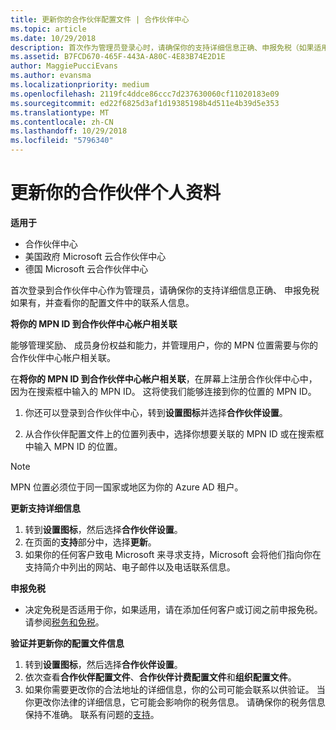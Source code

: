```yaml
---
title: 更新你的合作伙伴配置文件 | 合作伙伴中心
ms.topic: article
ms.date: 10/29/2018
description: 首次作为管理员登录心时，请确保你的支持详细信息正确、申报免税（如果适用），并在个人资料中查看联系信息。
ms.assetid: B7FCD670-465F-443A-A80C-4E83B74E2D1E
author: MaggiePucciEvans
ms.author: evansma
ms.localizationpriority: medium
ms.openlocfilehash: 2119fc4ddce86ccc7d237630060cf11020183e09
ms.sourcegitcommit: ed22f6825d3af1d19385198b4d511e4b39d5e353
ms.translationtype: MT
ms.contentlocale: zh-CN
ms.lasthandoff: 10/29/2018
ms.locfileid: "5796340"
---
```

# <a name="update-your-partner-profile"></a>更新你的合作伙伴个人资料

**适用于**

-  合作伙伴中心
-  美国政府 Microsoft 云合作伙伴中心
-  德国 Microsoft 云合作伙伴中心

首次登录到合作伙伴中心作为管理员，请确保你的支持详细信息正确、 申报免税如果有，并查看你的配置文件中的联系人信息。


**将你的 MPN ID 到合作伙伴中心帐户相关联**

能够管理奖励、 成员身份权益和能力，并管理用户，你的 MPN 位置需要与你的合作伙伴中心帐户相关联。

在**将你的 MPN ID 到合作伙伴中心帐户相关联**，在屏幕上注册合作伙伴中心中，因为在搜索框中输入的 MPN ID。 这将使我们能够连接到你的位置的 MPN ID。

1. 你还可以登录到合作伙伴中心，转到**设置图标**并选择**合作伙伴设置**。

2. 从合作伙伴配置文件上的位置列表中，选择你想要关联的 MPN ID 或在搜索框中输入 MPN ID 的位置。

>[!Note]
>MPN 位置必须位于同一国家或地区为你的 Azure AD 租户。 


**更新支持详细信息** 

1.  转到**设置图标**，然后选择**合作伙伴设置**。
2.  在页面的**支持**部分中，选择**更新**。
3.  如果你的任何客户致电 Microsoft 来寻求支持，Microsoft 会将他们指向你在支持简介中列出的网站、电子邮件以及电话联系信息。

**申报免税**

-   决定免税是否适用于你，如果适用，请在添加任何客户或订阅之前申报免税。 请参阅[税务和免税](tax-and-tax-exemptions.md)。

**验证并更新你的配置文件信息**

1.  转到**设置图标**，然后选择**合作伙伴设置**。 
2.  依次查看**合作伙伴配置文件**、**合作伙伴计费配置文件**和**组织配置文件**。
3.  如果你需要更改你的合法地址的详细信息，你的公司可能会联系以供验证。 当你更改你法律的详细信息，它可能会影响你的税务信息。 请确保你的税务信息保持不准确。 联系有问题的[支持](https://partner.microsoft.com/support/contact-support)。

 

 



